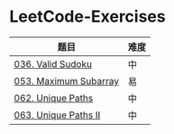 # LeetCode-Exercises

| 题目                                                         | 难度 |
| ------------------------------------------------------------ | ---- |
| [036. Valid Sudoku](https://github.com/driverCzn/LeetCode-Exercises/blob/master/036.%20Valid%20Sudoku.md) | 中   |
| [053. Maximum Subarray](https://github.com/driverCzn/LeetCode-Exercises/blob/master/053.%20Maximum%20Subarray.md) | 易   |
| [062. Unique Paths](https://github.com/driverCzn/LeetCode-Exercises/blob/master/062.%20Unique%20Paths.md) | 中   |
| [063. Unique Paths II](https://github.com/driverCzn/LeetCode-Exercises/blob/master/063.%20Unique%20Paths%20II.md) | 中   |



